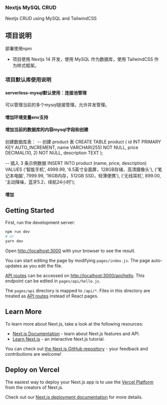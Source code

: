 ### Nextjs MySQL CRUD

Nextjs CRUD using MySQL and TailwindCSS

## 项目说明
部署使用npm

- 项目使用 Nextjs 14 开发，使用 MySQL 作为数据库，使用 TailwindCSS 作为样式框架。

### 项目默认库使用说明

#### serverless-mysql默认使用：连接池管理
可以管理当前的多个mysql链接管理。允许并发管理。

#### 增加环境变量env支持

#### 增加当前的数据库的内容mysql字段和创建
创建数据库表：
-- 创建 product 表
CREATE TABLE product (
  id INT PRIMARY KEY AUTO_INCREMENT,
  name VARCHAR(255) NOT NULL,
  price DECIMAL(10, 2) NOT NULL,
  description TEXT
);

-- 插入 3 条示例数据
INSERT INTO product (name, price, description) VALUES
('智能手机', 4999.99, '6.5英寸全面屏，128GB存储，高清摄像头'),
('笔记本电脑', 7999.99, '16GB内存，512GB SSD，轻薄便携'),
('无线耳机', 899.00, '主动降噪，蓝牙5.2，续航24小时');

#### 增加

## Getting Started

First, run the development server:

```bash
npm run dev
# or
yarn dev
```

Open [http://localhost:3000](http://localhost:3000) with your browser to see the result.

You can start editing the page by modifying `pages/index.js`. The page auto-updates as you edit the file.

[API routes](https://nextjs.org/docs/api-routes/introduction) can be accessed on [http://localhost:3000/api/hello](http://localhost:3000/api/hello). This endpoint can be edited in `pages/api/hello.js`.

The `pages/api` directory is mapped to `/api/*`. Files in this directory are treated as [API routes](https://nextjs.org/docs/api-routes/introduction) instead of React pages.

## Learn More

To learn more about Next.js, take a look at the following resources:

- [Next.js Documentation](https://nextjs.org/docs) - learn about Next.js features and API.
- [Learn Next.js](https://nextjs.org/learn) - an interactive Next.js tutorial.

You can check out [the Next.js GitHub repository](https://github.com/vercel/next.js/) - your feedback and contributions are welcome!

## Deploy on Vercel

The easiest way to deploy your Next.js app is to use the [Vercel Platform](https://vercel.com/new?utm_medium=default-template&filter=next.js&utm_source=create-next-app&utm_campaign=create-next-app-readme) from the creators of Next.js.

Check out our [Next.js deployment documentation](https://nextjs.org/docs/deployment) for more details.
